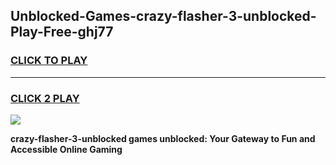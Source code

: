 
## Unblocked-Games-crazy-flasher-3-unblocked-Play-Free-ghj77
<h3>
<a href="https://premium76.site?title=crazy-flasher-3-unblocked&ref=10A">CLICK TO PLAY</a></h3>
<hr>

<h3>
<a href="https://premium76.site?title=crazy-flasher-3-unblocked&ref=10A">CLICK 2 PLAY</a>
  
</h3>

<a href="https://premium76.site?title=crazy-flasher-3-unblocked&ref=10A"><img src="https://clearcache.store/games.png"></a>


**crazy-flasher-3-unblocked games unblocked: Your Gateway to Fun and Accessible Online Gaming**
